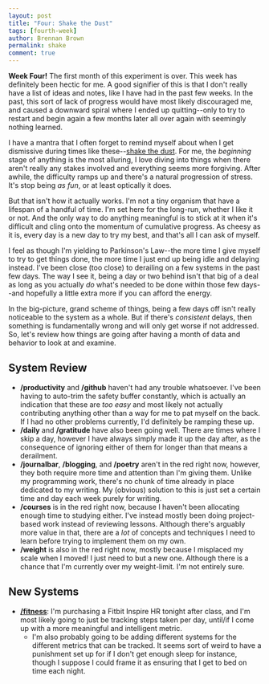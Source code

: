 ```yaml
---
layout: post
title: "Four: Shake the Dust"
tags: [fourth-week]
author: Brennan Brown
permalink: shake
comment: true
---
```



**Week Four!** The first month of this experiment is over. This week has definitely been hectic for me. A good signifier of this is that I don't really have a list of ideas and notes, like I have had in the past few weeks. In the past, this sort of lack of progress would have most likely discouraged me, and caused a downward spiral where I ended up quitting--only to try to restart and begin again a few months later all over again with seemingly nothing learned. 

I have a mantra that I often forget to remind myself about when I get dismissive during times like these--[shake the dust](https://www.youtube.com/watch?v=0qDtHdloK44). For me, the *beginning* stage of anything is the most alluring, I love diving into things when there aren't really any stakes involved and everything seems more forgiving. After awhile, the difficulty ramps up and there's a natural progression of stress. It's stop being *as fun*, or at least optically it does. 

But that isn't how it actually works. I'm not a tiny organism that have a lifespan of a handful of time. I'm set here for the long-run, whether I like it or not. And the only way to do anything meaningful is to stick at it when it's difficult and cling onto the momentum of cumulative progress. As cheesy as it is, every day is a new day to try my best, and that's all I can ask of myself.

I feel as though I'm yielding to Parkinson's Law--the more time I give myself to try to get things done, the more time I just end up being idle and delaying instead. I've been close (too close) to derailing on a few systems in the past few days. The way I see it, being a day or two behind isn't that big of a deal as long as you actually *do* what's needed to be done within those few days--and hopefully a little extra more if you can afford the energy. 

In the big-picture, grand scheme of things, being a few days off isn't really noticeable to the system as a whole. But if there's *consistent* delays, then something is fundamentally wrong and will only get worse if not addressed. So, let's review how things are going after having a month of data and behavior to look at and examine.

## System Review

* **/productivity** and **/github** haven't had any trouble whatsoever. I've been having to auto-trim the safety buffer constantly, which is actually an indication that these are *too easy* and most likely not actually contributing anything other than a way for me to pat myself on the back. If I had no other problems currently, I'd definitely be ramping these up.
* **/daily** and **/gratitude** have also been going well. There are times where I skip a day, however I have always simply made it up the day after, as the consequence of ignoring either of them for longer than that means a derailment. 
*  **/journalbar**, **/blogging**, and **/poetry** aren't in the red right now, however, they both require more time and attention than I'm giving them. Unlike my programming work, there's no chunk of time already in place dedicated to my writing. My (obvious) solution to this is just set a certain time and day each week purely for writing.
* **/courses** is in the red right now, because I haven't been allocating enough time to studying either. I've instead mostly been doing project-based work instead of reviewing lessons. Although there's arguably more value in that, there are a *lot* of concepts and techniques I need to learn before trying to implement them on my own. 
* **/weight** is also in the red right now, mostly because I misplaced my scale when I moved! I just need to but a new one. Although there is a chance that I'm currently over my weight-limit. I'm not entirely sure. 

## New Systems

* [**/fitness**](https://beeminder.com/brennanbrown/fitness): I'm purchasing a Fitbit Inspire HR tonight after class, and I'm most likely going to just be tracking steps taken per day, until/if I come up with a more meaningful and intelligent metric.
  - I'm also probably going to be adding different systems for the different metrics that can be tracked. It seems sort of weird to have a punishment set up for if I don't get enough sleep for instance, though I suppose I could frame it as ensuring that I get to bed on time each night. 
